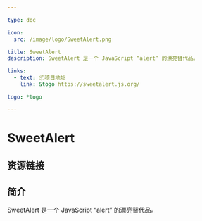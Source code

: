 ```yaml
---

type: doc

icon:
  src: /image/logo/SweetAlert.png

title: SweetAlert
description: SweetAlert 是一个 JavaScript “alert” 的漂亮替代品。

links:
  - text: 📦项目地址
    link: &togo https://sweetalert.js.org/

togo: *togo

---
```


<ShowLogo />

# SweetAlert

<ShowBreadcrumb />

## 资源链接

<ShowLinks />

## 简介

SweetAlert 是一个 JavaScript “alert” 的漂亮替代品。
